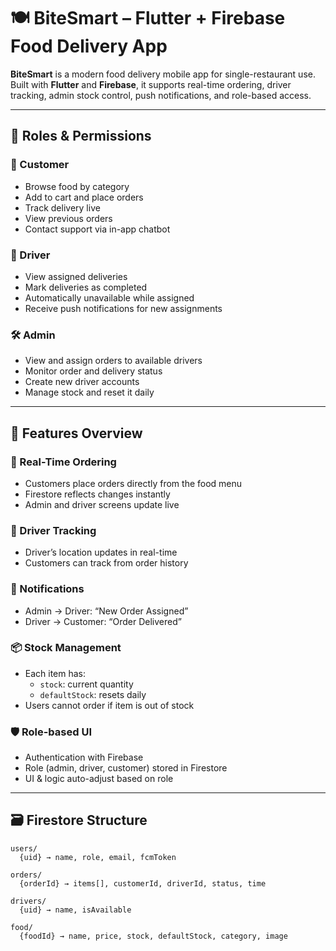 # 🍽️ BiteSmart – Flutter + Firebase Food Delivery App

**BiteSmart** is a modern food delivery mobile app for single-restaurant use.  
Built with **Flutter** and **Firebase**, it supports real-time ordering, driver tracking, admin stock control, push notifications, and role-based access.

---

## 👥 Roles & Permissions

### 👤 Customer
- Browse food by category
- Add to cart and place orders
- Track delivery live
- View previous orders
- Contact support via in-app chatbot

### 🚚 Driver
- View assigned deliveries
- Mark deliveries as completed
- Automatically unavailable while assigned
- Receive push notifications for new assignments

### 🛠️ Admin
- View and assign orders to available drivers
- Monitor order and delivery status
- Create new driver accounts
- Manage stock and reset it daily

---

## 🧠 Features Overview

### 🛒 Real-Time Ordering
- Customers place orders directly from the food menu
- Firestore reflects changes instantly
- Admin and driver screens update live

### 📍 Driver Tracking
- Driver’s location updates in real-time
- Customers can track from order history

### 🔔 Notifications
- Admin → Driver: “New Order Assigned”
- Driver → Customer: “Order Delivered”

### 📦 Stock Management
- Each item has:
  - `stock`: current quantity
  - `defaultStock`: resets daily
- Users cannot order if item is out of stock

### 🛡️ Role-based UI
- Authentication with Firebase
- Role (admin, driver, customer) stored in Firestore
- UI & logic auto-adjust based on role

---

## 🗃️ Firestore Structure

```plaintext
users/
  {uid} → name, role, email, fcmToken

orders/
  {orderId} → items[], customerId, driverId, status, time

drivers/
  {uid} → name, isAvailable

food/
  {foodId} → name, price, stock, defaultStock, category, image
